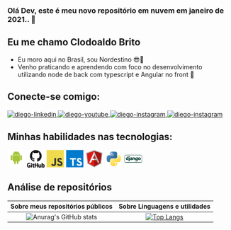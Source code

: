 ### Olá Dev, este é meu novo repositório em nuvem em janeiro de 2021.. 👋
## Eu me chamo Clodoaldo Brito
- Eu moro aqui no Brasil, sou Nordestino :sunglasses::sunrise:
- Venho praticando e aprendendo com foco no desenvolvimento utilizando node de back com typescript e Angular no front :sparkling_heart:
## Conecte-se comigo:
<a href="https://www.linkedin.com/in/clodoaldo-neto-37b220190/" target="_blank">
<img align="center" alt="diego-linkedin" height="30" width="40" src="https://cdn.jsdelivr.net/npm/simple-icons@3.0.1/icons/linkedin.svg" style="max-width:100%;">
</a>
<a href="https://www.youtube.com/channel/UCwGw3i915GbxamJZwTeKAnw" target="_blank">
<img align="center" alt="diego-youtube" height="30" width="40" src="https://cdn.jsdelivr.net/npm/simple-icons@3.0.1/icons/youtube.svg" style="max-width:100%;">
</a>
<a href="https://www.instagram.com/cbzin_95/" target="_blank">
<img align="center" alt="diego-instagram" height="30" width="40" src="https://cdn.jsdelivr.net/npm/simple-icons@3.0.1/icons/instagram.svg" style="max-width:100%;">
</a>
<a href="https://www.facebook.com/clodoaldoneto45/" target="_blank">
<img align="center" alt="diego-instagram" height="30" width="40" src="https://cdn.jsdelivr.net/npm/simple-icons@3.0.1/icons/facebook.svg" style="max-width:100%;">
</a>

## Minhas habilidades nas tecnologias:
<img src="https://raw.githubusercontent.com/devicons/devicon/master/icons/android/android-original-wordmark.svg" alt="android-kotlin/java" width="40" height="40" style="max-width:100%;"></img>
<img src="https://raw.githubusercontent.com/devicons/devicon/master/icons/github/github-original-wordmark.svg" alt="github" width="40" height="40" style="max-width:100%;"></img>
<img src="https://raw.githubusercontent.com/devicons/devicon/master/icons/javascript/javascript-original.svg" alt="javascript" width="40" height="40" style="max-width:100%;"></img>
<img src="https://raw.githubusercontent.com/devicons/devicon/master/icons/typescript/typescript-original.svg" alt="typescript" width="40" height="40" style="max-width:100%;"></img>
<img src="https://raw.githubusercontent.com/devicons/devicon/master/icons/angularjs/angularjs-original.svg" alt="Angular" width="40" height="40" style="max-width:100%;"></img>
<img src="https://raw.githubusercontent.com/devicons/devicon/master/icons/python/python-original.svg" alt="Python" width="40" height="40" style="max-width:100%;"></img>
<img src="https://raw.githubusercontent.com/devicons/devicon/master/icons/django/django-line.svg" alt="Python/django" width="40" height="40" style="max-width:100%;"></img>


## Análise de repositórios  
Sobre meus repositórios públicos | Sobre Linguagens e utilidades
:---------: | :-------:
![Anurag's GitHub stats](https://github-readme-stats.vercel.app/api?username=1cbzin-95&show_icons=true&theme=default&count_private=true) | [![Top Langs](https://github-readme-stats.vercel.app/api/top-langs/?username=1cbzin-95&layout=compact&langs_count=10)](https://github.com/anuraghazra/github-readme-stats) 
